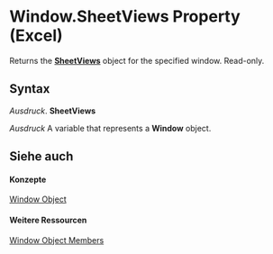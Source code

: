 
# Window.SheetViews Property (Excel)

Returns the  **[SheetViews](954e22cf-1142-40ae-039b-09110d833bfc.md)** object for the specified window. Read-only.


## Syntax

 _Ausdruck_. **SheetViews**

 _Ausdruck_ A variable that represents a **Window** object.


## Siehe auch


#### Konzepte


[Window Object](8591b1ad-76f8-14e2-9120-406b65093f5a.md)
#### Weitere Ressourcen


[Window Object Members](http://msdn.microsoft.com/library/f11db427-24a4-041c-2fd5-03ce73ae6c16%28Office.15%29.aspx)